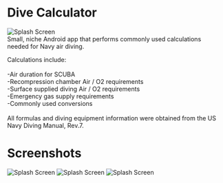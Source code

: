 # Dive Calculator

![Splash Screen](https://raw.githubusercontent.com/cjmakin/dive_calculator/master/app/src/main/res/drawable/splash_white_text.png)
\
Small, niche Android app that performs commonly used calculations needed for Navy air diving. 

Calculations include: \
\
-Air duration for SCUBA\
-Recompression chamber Air / O2 requirements\
-Surface supplied diving Air / O2 requirements\
-Emergency gas supply requirements\
-Commonly used conversions\
\
All formulas and diving equipment information were obtained from the US Navy Diving Manual, Rev.7.

# Screenshots
![Splash Screen](https://raw.githubusercontent.com/cjmakin/dive_calculator/master/screenshots/main_menu.jpg)
![Splash Screen](https://raw.githubusercontent.com/cjmakin/dive_calculator/master/screenshots/Screen%20Shot%202021-01-10%20at%2019.33.38.png)
![Splash Screen](https://raw.githubusercontent.com/cjmakin/dive_calculator/master/screenshots/ssds.jpg)
